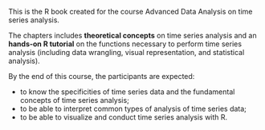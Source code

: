 This is the R book created for the course Advanced Data Analysis on time series analysis.

The chapters includes **theoretical concepts** on time series analysis and an **hands-on R tutorial** on the functions necessary to perform time series analysis (including data wrangling, visual representation, and statistical analysis). 

By the end of this course, the participants are expected:

* to know the specificities of time series data and the fundamental concepts of time series analysis;
* to be able to interpret common types of analysis of time series data;
* to be able to visualize and conduct time series analysis with R.



